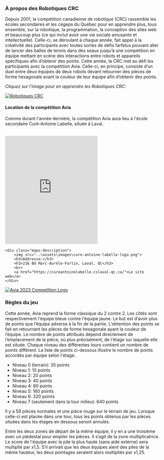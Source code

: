 ### À propos des Robotiques CRC

Depuis 2001, la compétition canadienne de robotique (CRC) rassemble les écoles secondaires et les cégeps du Québec pour en apprendre plus, tous ensemble, sur la robotique, la programmation, la conception des sites web et beaucoup plus (ce qui inclut avoir une vie sociale amusante et intellectuelle). Celle-ci, se déroulant à chaque année, fait appel à la créativité des participants avec toutes sortes de défis farfelus pouvant aller de lancer des balles de tennis dans des seaux jusqu’à une compétition en équipe mettant en scène des interactions entre robots et appareils spécifiques afin d’obtenir des points. Cette année, la CRC met au défi les participants avec la compétition Avia. Celle-ci, en principe, consiste d’un duel entre deux équipes de deux robots devant retourner des pièces de forme hexagonale avant la couleur de leur équipe afin d’obtenir des points.


*Cliquez sur l'image pour en apprendre  les Robotiques CRC:*

[![Robotiques CRC](..\assets\images\CRClogo.png "CRC Robotics")](https://robo-crc.ca/about/)

#### Location de la compétition Avia

Comme durant l'année dernière, la compétition Avia aura lieu à l'école secondaire Curé-Antoine Labelle, située à Laval.


<br>

<div class="maps">
    <iframe src="https://www.google.com/maps/embed?pb=!1m18!1m12!1m3!1d3710.034473440165!2d-73.78551805480069!3d45.60494076994095!2m3!1f0!2f0!3f0!3m2!1i1024!2i768!4f13.1!3m3!1m2!1s0x4cc926bf715640d3%3A0x68944ee7cd7ccc9b!2sSchool%20Secondary%20Cur%C3%A9-Antoine-Labelle!5e1!3m2!1sen!2sca!4v1674788854305!5m2!1sen!2sca" class="real-map" margin="auto" height="350" style="border:0;" allowfullscreen="" loading="lazy" referrerpolicy="no-referrer-when-downgrade"></iframe>
    
    <div class="maps-description">
        <img src="..\assets\images\cure-antoine-labelle-logo.png">
        <h3>Addresse:</h3>
        <h3>216 Bd Marc-Aurèle-Fortin, Laval, QC</h3>
        <br>
        <a href="https://cureantoinelabelle.cslaval.qc.ca/">Le site web</a>
    </div>

</div>

[![Avia 2023 Competition Logo](..\assets\images\AviaOfficialLogo.png "Avia 2023 Logo")](https://robo-crc.ca/avia-2023/)

### Règles du jeu

Cette année, Avia reprend la forme classique du 2 contre 2. Les côtés sont respectivement l'équipe bleue contre l'équipe jaune. Le but est d’avoir plus de points que l’équipe adverse à la fin de la partie. L’obtention des points se fait en retournant les pièces de forme hexagonale ayant la couleur de l’équipe. Le nombre de points attribués dépend directement de l’emplacement de la pièce, où plus précisément, de l'étage sur laquelle elle est située. Chaque niveau des différentes tours contient un nombre de points différent. La liste de points ci-dessous illustre le nombre de points accordés par équipe selon l'étage.

<ul>
<li>Niveau 0 (terrain): 35 points </li>
<li>Niveau 1: 10 points </li>
<li>Niveau 2: 20 points </li>
<li>Niveau 3: 40 points </li>
<li>Niveau 4: 80 points </li>
<li>Niveau 5: 160 points </li>
<li>Niveau 6: 320 points </li>
<li>Niveau 7 (seulement dans la tour milieu): 640 points </li>
</ul>


<!-- Import the component -->
<script type="module" src="https://unpkg.com/@google/model-viewer/dist/model-viewer.min.js"></script>

<!-- Use it like any other HTML element -->
<model-viewer alt="Avia 2023 Game Field" src="../assets/field/game_field.glb" shadow-intensity="1" camera-controls touch-action="pan-y"></model-viewer>

<!--ar environment-image="shared-assets/environments/moon_1k.hdr" poster="shared-assets/models/NeilArmstrong.webp" -->

Il y a 59 pièces normales et une pièce rouge sur le terrain de jeu. Lorsque celle-ci est placée dans une tour, tous les points obtenus par les pièces situées dans les étages en dessous seront annulés. 

Entre les deux zones de départ de la même équipe, il y en a une troisième avec un piédestal pour empiler les pièces. Il s’agit de la zone multiplicatrice. Le score de l'équipe avec la pile la plus haute (sans aide externe) sera multiplié par x1,5. S’il arrivait que les deux équipes aient des piles de la même hauteur, les deux pointages seraient alors multipliés par x1,25.
